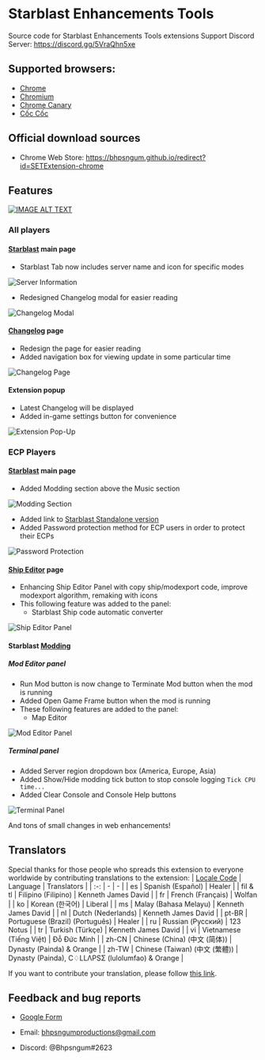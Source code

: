 # Starblast Enhancements Tools
Source code for Starblast Enhancements Tools extensions
Support Discord Server: https://discord.gg/5VraQhn5xe

## Supported browsers:

* [Chrome](https://www.google.com/chrome/)
* [Chromium](https://www.chromium.org/)
* [Chrome Canary](https://www.google.com/chrome/canary/)
* [Cốc Cốc](https://coccoc.com/en)

## Official download sources

* Chrome Web Store: https://bhpsngum.github.io/redirect?id=SETExtension-chrome

## Features
[![IMAGE ALT TEXT](http://img.youtube.com/vi/ptsPT5CF2MU/0.jpg)](http://www.youtube.com/watch?v=ptsPT5CF2MU "(Video) All SET Features")

### All players


#### [Starblast](https://starblast.io) main page

* Starblast Tab now includes server name and icon for specific modes

![Server Information](https://raw.githubusercontent.com/Bhpsngum/img-src/master/ServerInfo.png)

* Redesigned Changelog modal for easier reading

![Changelog Modal](https://raw.githubusercontent.com/Bhpsngum/img-src/master/Changelog.PNG)

#### [Changelog](https://starblast.io/changelog.txt) page

* Redesign the page for easier reading
* Added navigation box for viewing update in some particular time

![Changelog Page](https://raw.githubusercontent.com/Bhpsngum/img-src/master/ChangelogPage.PNG)

#### Extension popup

* Latest Changelog will be displayed
* Added in-game settings button for convenience

![Extension Pop-Up](https://raw.githubusercontent.com/Bhpsngum/img-src/master/ExtensionPopup.png)

### ECP Players

#### [Starblast](https://starblast.io) main page


* Added Modding section above the Music section

![Modding Section](https://raw.githubusercontent.com/Bhpsngum/img-src/master/ModdingSection.png)

* Added link to [Starblast Standalone version](https://dankdmitron.github.io)
* Added Password protection method for ECP users in order to protect their ECPs

![Password Protection](https://raw.githubusercontent.com/Bhpsngum/img-src/master/PasswordProtection.png)

#### [Ship Editor](https://starblast.io/shipeditor/) page

* Enhancing Ship Editor Panel with copy ship/modexport code, improve modexport algorithm, remaking with icons
* This following feature was added to the panel:
  * Starblast Ship code automatic converter

![Ship Editor Panel](https://raw.githubusercontent.com/Bhpsngum/img-src/master/ShipEditorPanel.PNG)

#### Starblast [Modding](https://starblast.io/modding.html)

##### Mod Editor panel
* Run Mod button is now change to Terminate Mod button when the mod is running
* Added Open Game Frame button when the mod is running
* These following features are added to the panel:
  * Map Editor

![Mod Editor Panel](https://raw.githubusercontent.com/Bhpsngum/img-src/master/ModEditorPanel.png)

##### Terminal panel

* Added Server region dropdown box (America, Europe, Asia)
* Added Show/Hide modding tick button to stop console logging `Tick CPU time...`
* Added Clear Console and Console Help buttons

![Terminal Panel](https://raw.githubusercontent.com/Bhpsngum/img-src/master/TerminalPanel.png)


And tons of small changes in web enhancements!
## Translators
Special thanks for those people who spreads this extension to everyone worldwide by contributing translations to the extension:
| [Locale Code](https://developer.chrome.com/docs/webstore/i18n/#choosing-locales-to-support) | Language | Translators |
| :-: | - | - |
| es | Spanish (Español) | Healer |
| fil & tl | Filipino (Filipino) | Kenneth James David |
| fr | French (Français) | Wolfan |
| ko | Korean (한국어) | Liberal |
| ms | Malay (Bahasa Melayu) | Kenneth James David |
| nl | Dutch (Nederlands) | Kenneth James David |
| pt-BR | Portuguese (Brazil) (Português) | Healer |
| ru | Russian (Русский) | 123 Notus |
| tr | Turkish (Türkçe) | Kenneth James David |
| vi | Vietnamese (Tiếng Việt) | Đỗ Đức Minh |
| zh-CN | Chinese (China) (中文 (简体)) | Dynasty (Painda) & Orange |
| zh-TW | Chinese (Taiwan) (中文 (繁體)) | Dynasty (Painda), C♢LLΛPSΣ (lulolumfao) & Orange |

If you want to contribute your translation, please follow [this link](https://bhpsngum.github.io/redirect?id=SET_Translate).
## Feedback and bug reports

* [Google Form](https://bhpsngum.github.io/redirect?id=SETFeedback)

* Email: [bhpsngumproductions@gmail.com](https://mail.google.com/mail/u/0/?view=cm&fs=1&to=bhpsngumproductions@gmail.com&tf=1)
* Discord: @Bhpsngum#2623
